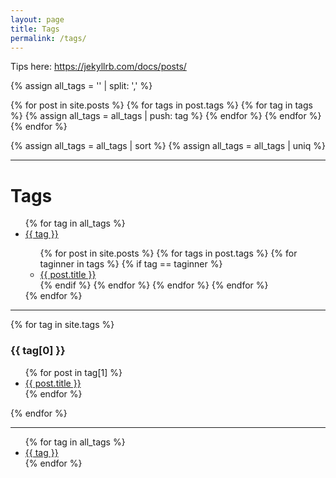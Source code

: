 ```yaml
---
layout: page
title: Tags
permalink: /tags/
---
```


Tips here: https://jekyllrb.com/docs/posts/

{% assign all_tags = '' | split: ',' %}

{% for post in site.posts %}
    {% for tags in post.tags %}
        {% for tag in tags %}
            {% assign all_tags = all_tags | push: tag %}
        {% endfor %}
    {% endfor %}
{% endfor %}

{% assign all_tags = all_tags | sort %}
{% assign all_tags = all_tags | uniq %}

---

<h1>Tags</h1>

<ul class="tag-list">
    {% for tag in all_tags %}
        <li><a href="{{ site.tag_dir | prepend: '/' }}/{{ tag | uri_escape }}">{{ tag }}</a></li>
        <ul class="posts-per-tag">
        {% for post in site.posts %}
            {% for tags in post.tags %}
                {% for taginner in tags %}
                  {% if tag == taginner %}
                        <li><a href="{{ post.url }}">{{ post.title }}</a></li>
                  {% endif %}
                {% endfor %}
            {% endfor %}
        {% endfor %}
        </ul>
    {% endfor %}
</ul>

---

{% for tag in site.tags %}
  <h3>{{ tag[0] }}</h3>
  <ul>
    {% for post in tag[1] %}
      <li><a href="{{ post.url }}">{{ post.title }}</a></li>
    {% endfor %}
  </ul>
{% endfor %}

---

<ul class="tag-list">
    {% for tag in all_tags %}
        <li><a href="{{ site.tag_dir | prepend: '/' }}/{{ tag | uri_escape }}">{{ tag }}</a></li>
    {% endfor %}
</ul>